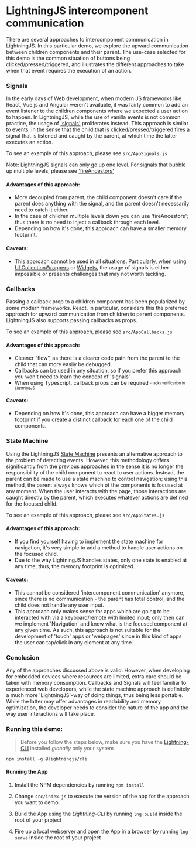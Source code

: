 # LightningJS intercomponent communication

There are several approaches to intercomponent communication in LightningJS. In this particular demo, we
explore the upward communication between children components and their parent. The use-case
selected for this demo is the common situation of buttons being clicked/pressed/triggered, and illustrates
the different approaches to take when that event requires the execution of an action.


### Signals

In the early days of Web development, when modern JS frameworks like React, Vue.js and Angular
weren't available,  it was fairly common to add an event listener to the children components where we
expected a user action to happen. In LightningJS, while the use of vanilla events is not common
practice, the usage of ['signals'](https://lightningjs.io/docs/#/lightning-core-reference/Communication/Signal)
proliferates instead. This approach is similar to events, in the sense that the child that is
clicked/pressed/triggered fires a signal that is listened and caught by the parent, at which time the latter
executes an action.

To see an example of this approach, please see `src/AppSignals.js`

Note: LightningJS signals can only go up one level. For signals that bubble up multiple levels, please
see ['fireAncestors'](https://lightningjs.io/docs/#/lightning-core-reference/Communication/FireAncestors)

#### Advantages of this approach:
* More decoupled from parent; the child component doesn't care if the parent does anything with the
signal, and the parent doesn't necessarily need to catch it either.
* In the case of children multiple levels down you can use 'fireAncestors'; thus there is no need to inject
a callback through each level.
* Depending on how it's done, this approach can have a smaller memory footprint.

#### Caveats:
* This approach cannot be used in all situations. Particularly, when using
[UI CollectionWrappers](https://lightningjs.io/docs/#/lightning-ui-reference/CollectionWrapper/index)
or [Widgets](https://lightningjs.io/docs/#/lightning-sdk-reference/plugins/router/widgets), the usage
of signals is either impossible or presents challenges that may not worth tackling.

### Callbacks

Passing a callback prop to a children component has been popularized by some modern frameworks. React,
in particular, considers this the preferred approach for upward communication from children to parent
components. LightningJS also supports passing callbacks as props.

To see an example of this approach, please see `src/AppCallbacks.js`

#### Advantages of this approach:
* Cleaner “flow”, as there is a clearer code path from the parent to the child that can more easily be
debugged.
* Callbacks can be used in any situation, so if you prefer this approach you won't need to learn the concept
of 'signals'
* When using Typescript, callback props can be required
<sub><sup>- lacks verification in LightningJS</sup></sub>

#### Caveats:
* Depending on how it's done, this approach can have a bigger memory footprint if you create a distinct
callback for each one of the child components.

### State Machine

Using the LightningJS [State Machine](https://lightningjs.io/docs/#/lightning-core-reference/Components/CompStates/StateCreation)
presents an alternative approach to the problem of detecting events. However, this methodology differs
significantly from the previous approaches in the sense it is no longer the responsibility of the child
component to react to user actions. Instead, the parent can be made to use a state machine to control
navigation; using this method, the parent always knows which of the components is focused at any moment.
When the user interacts with the page, those interactions are caught directly by the parent, which executes
whatever actions are defined for the focused child.

To see an example of this approach, please see `src/AppStates.js`

#### Advantages of this approach:
* If you find yourself having to implement the state machine for navigation, it's very simple to add a method
to handle user actions on the focused child.
* Due to the way LightningJS handles states, only one state is enabled at any time; thus, the memory
footprint is optimized.

#### Caveats:
* This cannot be considered 'intercomponent communication' anymore, since there is no communication - the
parent has total control, and the child does not handle any user input.
* This approach only makes sense for apps which are going to be interacted with via a keyboard/remote with
limited input; only then can we implement 'Navigation' and know what is the focused component at any given
time. As such, this approach is not suitable for the development of 'touch' apps or 'webpages' since
in this kind of apps the user can tap/click in any element at any time.

### Conclusion

Any of the approaches discussed above is valid. However, when developing for embedded devices where resources
are limited, extra care should be taken with memory consumption. Callbacks and Signals will feel familiar
to experienced web developers, while the state machine approach is definitely a much more 'LightningJS'-way
of doing things, thus being less portable. While the latter may offer advantages in readability and memory
optimization, the developer needs to consider the nature of the app and the way user interactions will
take place.

### Running this demo:

> Before you follow the steps below, make sure you have the
[Lightning-CLI](https://rdkcentral.github.io/Lightning-CLI/#/) installed _globally_ only your system

```
npm install -g @lightningjs/cli
```

#### Running the App

1. Install the NPM dependencies by running `npm install`

2. Change `src/index.js` to execute the version of the app for the approach you want to demo.

3. Build the App using the _Lightning-CLI_ by running `lng build` inside the root of your project

4. Fire up a local webserver and open the App in a browser by running `lng serve` inside the root of your project

